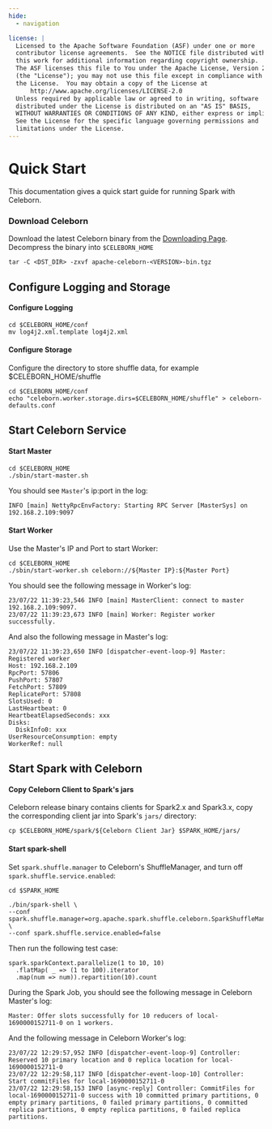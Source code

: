 ```yaml
---
hide:
  - navigation

license: |
  Licensed to the Apache Software Foundation (ASF) under one or more
  contributor license agreements.  See the NOTICE file distributed with
  this work for additional information regarding copyright ownership.
  The ASF licenses this file to You under the Apache License, Version 2.0
  (the "License"); you may not use this file except in compliance with
  the License.  You may obtain a copy of the License at
      http://www.apache.org/licenses/LICENSE-2.0
  Unless required by applicable law or agreed to in writing, software
  distributed under the License is distributed on an "AS IS" BASIS,
  WITHOUT WARRANTIES OR CONDITIONS OF ANY KIND, either express or implied.
  See the License for the specific language governing permissions and
  limitations under the License.
---
```

Quick Start
===
This documentation gives a quick start guide for running Spark with Celeborn.

### Download Celeborn
Download the latest Celeborn binary from the [Downloading Page](https://celeborn.apache.org/download/).
Decompress the binary into ```$CELEBORN_HOME```
```angular2html
tar -C <DST_DIR> -zxvf apache-celeborn-<VERSION>-bin.tgz
```

## Configure Logging and Storage
#### Configure Logging
```angular2html
cd $CELEBORN_HOME/conf
mv log4j2.xml.template log4j2.xml
```
#### Configure Storage
Configure the directory to store shuffle data, for example $CELEBORN_HOME/shuffle
```angular2html
cd $CELEBORN_HOME/conf
echo "celeborn.worker.storage.dirs=$CELEBORN_HOME/shuffle" > celeborn-defaults.conf
```

## Start Celeborn Service
#### Start Master
```angular2html
cd $CELEBORN_HOME
./sbin/start-master.sh
```
You should see ```Master```'s ip:port in the log:
```angular2html
INFO [main] NettyRpcEnvFactory: Starting RPC Server [MasterSys] on 192.168.2.109:9097
```
#### Start Worker
Use the Master's IP and Port to start Worker:
```angular2html
cd $CELEBORN_HOME
./sbin/start-worker.sh celeborn://${Master IP}:${Master Port}
```
You should see the following message in Worker's log:
```angular2html
23/07/22 11:39:23,546 INFO [main] MasterClient: connect to master 192.168.2.109:9097.
23/07/22 11:39:23,673 INFO [main] Worker: Register worker successfully.
```
And also the following message in Master's log:
```angular2html
23/07/22 11:39:23,650 INFO [dispatcher-event-loop-9] Master: Registered worker
Host: 192.168.2.109
RpcPort: 57806
PushPort: 57807
FetchPort: 57809
ReplicatePort: 57808
SlotsUsed: 0
LastHeartbeat: 0
HeartbeatElapsedSeconds: xxx
Disks:
  DiskInfo0: xxx
UserResourceConsumption: empty
WorkerRef: null
```

## Start Spark with Celeborn
#### Copy Celeborn Client to Spark's jars
Celeborn release binary contains clients for Spark2.x and Spark3.x, copy the corresponding client jar into Spark's
```jars/``` directory:
```angular2html
cp $CELEBORN_HOME/spark/${Celeborn Client Jar} $SPARK_HOME/jars/
```
#### Start spark-shell
Set ```spark.shuffle.manager``` to Celeborn's ShuffleManager, and turn off ```spark.shuffle.service.enabled```:
```angular2html
cd $SPARK_HOME

./bin/spark-shell \
--conf spark.shuffle.manager=org.apache.spark.shuffle.celeborn.SparkShuffleManager \
--conf spark.shuffle.service.enabled=false
```
Then run the following test case:
```angular2html
spark.sparkContext.parallelize(1 to 10, 10)
  .flatMap( _ => (1 to 100).iterator
  .map(num => num)).repartition(10).count
```
During the Spark Job, you should see the following message in Celeborn Master's log:
```angular2html
Master: Offer slots successfully for 10 reducers of local-1690000152711-0 on 1 workers.
```
And the following message in Celeborn Worker's log:
```angular2html
23/07/22 12:29:57,952 INFO [dispatcher-event-loop-9] Controller: Reserved 10 primary location and 0 replica location for local-1690000152711-0
23/07/22 12:29:58,117 INFO [dispatcher-event-loop-10] Controller: Start commitFiles for local-1690000152711-0
23/07/22 12:29:58,153 INFO [async-reply] Controller: CommitFiles for local-1690000152711-0 success with 10 committed primary partitions, 0 empty primary partitions, 0 failed primary partitions, 0 committed replica partitions, 0 empty replica partitions, 0 failed replica partitions.
```